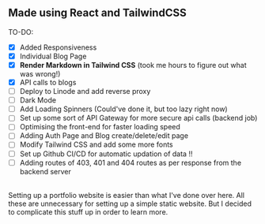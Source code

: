## Made using React and TailwindCSS

TO-DO:
- [x] Added Responsiveness
- [x] Individual Blog Page
- [x] **Render Markdown in Tailwind CSS** (took me hours to figure out what was wrong!)
- [x] API calls to blogs
- [ ] Deploy to Linode and add reverse proxy 
- [ ] Dark Mode
- [ ] Add Loading Spinners (Could've done it, but too lazy right now)
- [ ] Set up some sort of API Gateway for more secure api calls (backend job)
- [ ] Optimising the front-end for faster loading speed
- [ ] Adding Auth Page and Blog create/delete/edit page
- [ ] Modify Tailwind CSS and add some more fonts
- [ ] Set up Github CI/CD for automatic updation of data !!
- [ ] Adding routes of 403, 401 and 404 routes as per response from the backend server

<br/>
Setting up a portfolio website is easier than what I've done over here. All these are unnecessary for setting up a simple static website. But I decided to complicate this stuff up in order to learn more.